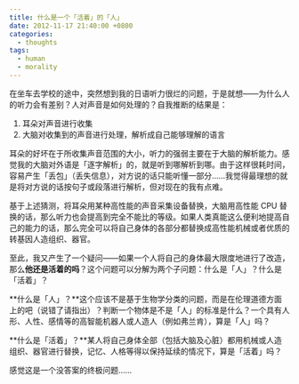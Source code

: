 ```yaml
---
title: 什么是一个「活着」的「人」
date: 2012-11-17 21:40:00 +0800
categories:
  - thoughts
tags:
  - human
  - morality
---
```

在坐车去学校的途中，突然想到我的日语听力很烂的问题，于是就想——为什么人的听力会有差别？人对声音是如何处理的？自我推断的结果是：

1. 耳朵对声音进行收集
2. 大脑对收集到的声音进行处理，解析成自己能够理解的语言

耳朵的好坏在于所收集声音范围的大小，听力的强弱主要在于大脑的解析能力。感觉我的大脑对外语是「逐字解析」的，就是听到哪解析到哪。由于这样很耗时间，容易产生「丢包」（丢失信息），对方说的话只能听懂一部分……我觉得最理想的就是将对方说的话按句子或段落进行解析，但对现在的我有点难。

基于上述猜测，将耳朵用某种高性能的声音采集设备替换，大脑用高性能 CPU 替换的话，那么听力也会提高到完全不能比的等级。如果人类真能这么便利地提高自己的能力的话，那么完全可以将自己身体的各部分都替换成高性能机械或者优质的转基因人造组织、器官。

至此，我又产生了一个疑问——如果一个人将自己的身体最大限度地进行了改造，那么**他还是活着的吗**？这个问题可以分解为两个子问题：什么是「人」？什么是「活着」？

**什么是「人」？**这个应该不是基于生物学分类的问题，而是在伦理道德方面上的吧（说错了请指出）？判断一个物体是不是「人」的标准是什么？一个具有人形、人性、感情等的高智能机器人或人造人（例如弗兰肯），算是「人」吗？

**什么是「活着」？**某人将自己身体全部（包括大脑及心脏）都用机械或人造组织、器官进行替换，记忆、人格等得以保持延续的情况下，算是「活着」吗？

感觉这是一个没答案的终极问题……
